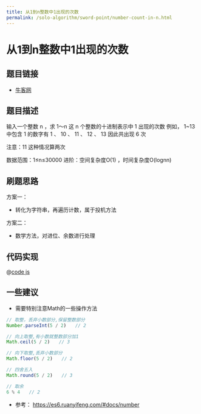 ```yaml
---
title: 从1到n整数中1出现的次数
permalink: /solo-algorithm/sword-point/number-count-in-n.html
---
```

# 从1到n整数中1出现的次数

## 题目链接

- [牛客网](https://www.nowcoder.com/practice/bd7f978302044eee894445e244c7eee6)

## 题目描述

输入一个整数 n ，求 1～n 这 n 个整数的十进制表示中 1 出现的次数
例如， 1~13 中包含 1 的数字有 1 、 10 、 11 、 12 、 13 因此共出现 6 次

注意：11 这种情况算两次

数据范围：1≤n≤30000
进阶：空间复杂度O(1)  ，时间复杂度O(lognn)

## 刷题思路

方案一：

- 转化为字符串，再遍历计数，属于投机方法

方案二：

- 数学方法，对进位、余数进行处理

## 代码实现

@[code js](@algorithm/sword-point/数组和矩阵/firstNotRepeatingChar.js)

## 一些建议

- 需要特别注意Math的一些操作方法

```js
// 取整，丢弃小数部分,保留整数部分
Number.parseInt(5 / 2)　　// 2

// 向上取整,有小数就整数部分加1
Math.ceil(5 / 2)　　// 3

// 向下取整,丢弃小数部分
Math.floor(5 / 2)　　// 2

// 四舍五入
Math.round(5 / 2)　　// 3

// 取余
6 % 4　　// 2
```

- 参考： <https://es6.ruanyifeng.com/#docs/number>
